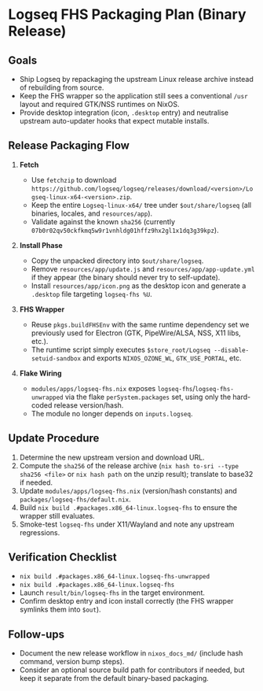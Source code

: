# Logseq FHS Packaging Plan (Binary Release)

## Goals

- Ship Logseq by repackaging the upstream Linux release archive instead of rebuilding from source.
- Keep the FHS wrapper so the application still sees a conventional `/usr` layout and required GTK/NSS runtimes on NixOS.
- Provide desktop integration (icon, `.desktop` entry) and neutralise upstream auto-updater hooks that expect mutable installs.

## Release Packaging Flow

1. **Fetch**
   - Use `fetchzip` to download `https://github.com/logseq/logseq/releases/download/<version>/Logseq-linux-x64-<version>.zip`.
   - Keep the entire `Logseq-linux-x64/` tree under `$out/share/logseq` (all binaries, locales, and `resources/app`).
   - Validate against the known `sha256` (currently `07b0r02qv50ckfkmq5w9r1vnhldg01hffz9hx2gl1x1dq3g39kpz`).

2. **Install Phase**
   - Copy the unpacked directory into `$out/share/logseq`.
   - Remove `resources/app/update.js` and `resources/app/app-update.yml` if they appear (the binary should never try to self-update).
   - Install `resources/app/icon.png` as the desktop icon and generate a `.desktop` file targeting `logseq-fhs %U`.

3. **FHS Wrapper**
   - Reuse `pkgs.buildFHSEnv` with the same runtime dependency set we previously used for Electron (GTK, PipeWire/ALSA, NSS, X11 libs, etc.).
   - The runtime script simply executes `$store_root/Logseq --disable-setuid-sandbox` and exports `NIXOS_OZONE_WL`, `GTK_USE_PORTAL`, etc.

4. **Flake Wiring**
   - `modules/apps/logseq-fhs.nix` exposes `logseq-fhs`/`logseq-fhs-unwrapped` via the flake `perSystem.packages` set, using only the hard-coded release version/hash.
   - The module no longer depends on `inputs.logseq`.

## Update Procedure

1. Determine the new upstream version and download URL.
2. Compute the `sha256` of the release archive (`nix hash to-sri --type sha256 <file>` or `nix hash path` on the unzip result); translate to base32 if needed.
3. Update `modules/apps/logseq-fhs.nix` (version/hash constants) and `packages/logseq-fhs/default.nix`.
4. Build `nix build .#packages.x86_64-linux.logseq-fhs` to ensure the wrapper still evaluates.
5. Smoke-test `logseq-fhs` under X11/Wayland and note any upstream regressions.

## Verification Checklist

- `nix build .#packages.x86_64-linux.logseq-fhs-unwrapped`
- `nix build .#packages.x86_64-linux.logseq-fhs`
- Launch `result/bin/logseq-fhs` in the target environment.
- Confirm desktop entry and icon install correctly (the FHS wrapper symlinks them into `$out`).

## Follow-ups

- Document the new release workflow in `nixos_docs_md/` (include hash command, version bump steps).
- Consider an optional source build path for contributors if needed, but keep it separate from the default binary-based packaging.
